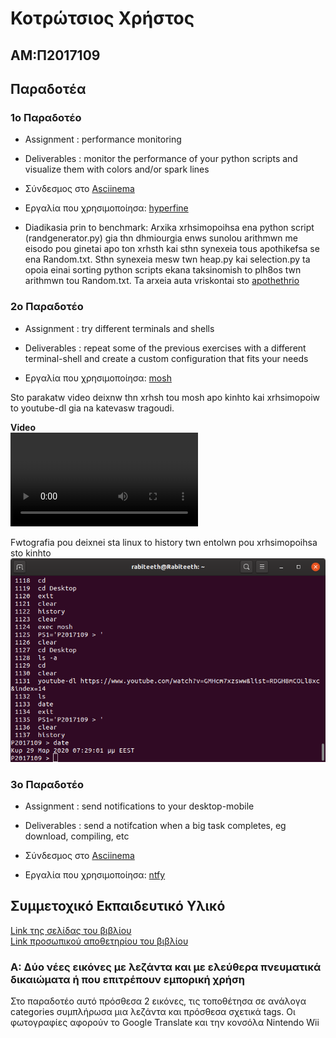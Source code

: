 # Κοτρώτσιος Χρήστος

## ΑΜ:Π2017109

## Παραδοτέα

### 1ο Παραδοτέο

* Assignment : performance monitoring

* Deliverables : monitor the performance of your python scripts and visualize them with colors and/or spark lines

* Σύνδεσμος στο [Asciinema](https://asciinema.org/a/314571)

* Εργαλία που χρησιμοποίησα: [hyperfine](https://github.com/sharkdp/hyperfine)

* Diadikasia prin to benchmark: Arxika xrhsimopoihsa ena python script (randgenerator.py) gia thn dhmiourgia enws sunolou arithmwn me eisodo pou ginetai apo ton xrhsth kai sthn synexeia tous apothikefsa se ena Random.txt. Sthn synexeia mesw twn heap.py kai selection.py ta opoia einai sorting python scripts ekana taksinomish to plh8os twn arithmwn tou Random.txt. Ta arxeia auta vriskontai sto [apothethrio](https://github.com/chriskotrotsios/python-sorting-scripts)


### 2ο Παραδοτέο


* Assignment : try different terminals and shells

* Deliverables : repeat some of the previous exercises with a different terminal-shell and create a custom configuration that fits your needs

* Εργαλία που χρησιμοποίησα: [mosh](https://mosh.org/)

Sto parakatw video deixnw thn xrhsh tou mosh apo kinhto kai xrhsimopoiw to youtube-dl gia na katevasw tragoudi.

**Video**<br/>
![video](videos/moshdemo.mp4)

Fwtografia pou deixnei sta linux to history twn entolwn pou xrhsimopoihsa sto kinhto<br/>
![fwtografia](images/sw_assignment_02.png)


### 3ο Παραδοτέο


* Assignment : send notifications to your desktop-mobile

* Deliverables : send a notifcation when a big task completes, eg download, compiling, etc

* Σύνδεσμος στο [Asciinema](https://asciinema.org/a/314576)

* Εργαλία που χρησιμοποίησα: [ntfy](https://github.com/dschep/ntfy/)



## Συμμετοχικό Εκπαιδευτικό Υλικό

[Link της σελίδας του βιβλίου](https://chriskotrotsios.netlify.com)</br>
[Link προσωπικού αποθετηρίου του βιβλίου](https://github.com/chriskotrotsios/gr)

### A: Δύο νέες εικόνες με λεζάντα και με ελεύθερα πνευματικά δικαιώματα ή που επιτρέπουν εμπορική χρήση
Στο παραδοτέο αυτό πρόσθεσα 2 εικόνες, τις τοποθέτησα σε ανάλογα categories συμπλήρωσα μια λεζάντα και πρόσθεσα σχετικά tags. Οι φωτογραφίες αφορούν το Google Translate και την κονσόλα Nintendo Wii
